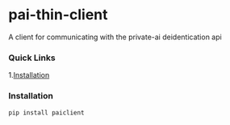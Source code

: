 # pai-thin-client

A client for communicating with the private-ai deidentication api

### Quick Links
1.[Installation](#installation)

### Installation <a name=installation></a>

```
pip install paiclient
```
